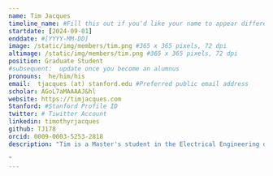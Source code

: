```yaml
---
name: Tim Jacques
timeline_name: #Fill this out if you'd like your name to appear differently on the Timeline.
startdate: [2024-09-01]
enddate: #[YYYY-MM-DD]
image: /static/img/members/tim.png #365 x 365 pixels, 72 dpi
altimage: /static/img/members/tim.png #365 x 365 pixels, 72 dpi
position: Graduate Student
#subsequent:  update once you become an alumnus
pronouns:  he/him/his
email:  tjacques (at) stanford.edu #Preferred public email address
scholar: AGoL7aMAAAAJ&hl
website: https://timjacques.com
Stanford: #Stanford Profile ID 
twitter: # Tiwitter Account
linkedin: timothyrjacques
github: TJ178
orcid: 0009-0003-5253-2818
description: "Tim is a Master's student in the Electrical Engineering department at Stanford University. He received his Bachelor's in Computer Engineering from UCLA in 2024. Previously, he has worked with the Secure Systems and Architectures Lab at UCLA performing embedded hardware security research, and the UCLA Communications Systems Laboratory performing cutting edge communications systems research. Currently, he focuses on designing and integrating low-power and low-cost wireless embedded systems.

"
---
```

